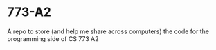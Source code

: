 # 773-A2
A repo to store (and help me share across computers) the code for the programming side of CS 773 A2
